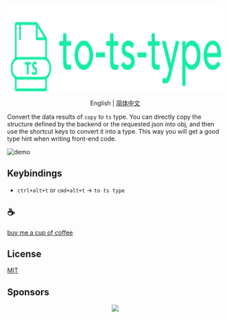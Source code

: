 <p align="center">
<img height="200" src="./assets/kv.png" alt="to ts type">
</p>
<p align="center"> English | <a href="./README_zh.md">简体中文</a></p>

Convert the data results of `copy` to `ts` type. You can directly copy the structure defined by the backend or the requested json into obj, and then use the shortcut keys to convert it into a type. This way you will get a good type hint when writing front-end code.

![demo](/assets/demo.gif)

## Keybindings
- `ctrl+alt+t` or `cmd+alt+t` -> `to ts type`

## :coffee:

[buy me a cup of coffee](https://github.com/Simon-He95/sponsor)

## License

[MIT](./license)

## Sponsors

<p align="center">
  <a href="https://cdn.jsdelivr.net/gh/Simon-He95/sponsor/sponsors.svg">
    <img src="https://cdn.jsdelivr.net/gh/Simon-He95/sponsor/sponsors.png"/>
  </a>
</p>
